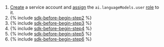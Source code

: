 1. [Create](../../iam/operations/sa/create.md) a service account and [assign](../../iam/operations/sa/assign-role-for-sa.md) the `ai.languageModels.user` [role](../../ai-studio/security/index.md#languageModels-user) to it.
1. {% include [sdk-before-begin-step2](./sdk-before-begin-step2.md) %}
1. {% include [sdk-before-begin-step3](./sdk-before-begin-step3.md) %}
1. {% include [sdk-before-begin-step4](./sdk-before-begin-step4.md) %}
1. {% include [sdk-before-begin-step5](./sdk-before-begin-step5.md) %}
1. {% include [sdk-before-begin-step6](./sdk-before-begin-step6.md) %}